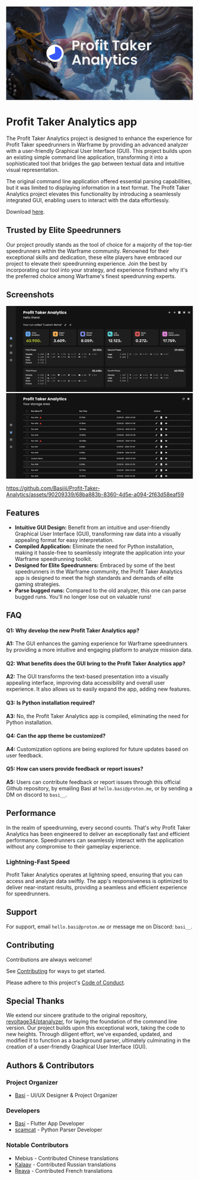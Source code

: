 ![project header](assets/PT_Analytics.png)

# Profit Taker Analytics app

The Profit Taker Analytics project is designed to enhance the experience for Profit Taker speedrunners in Warframe by providing an advanced analyzer with a user-friendly Graphical User Interface (GUI). This project builds upon an existing simple command line application, transforming it into a sophisticated tool that bridges the gap between textual data and intuitive visual representation.

The original command line application offered essential parsing capabilities, but it was limited to displaying information in a text format. The Profit Taker Analytics project elevates this functionality by introducing a seamlessly integrated GUI, enabling users to interact with the data effortlessly.

Download [here](https://basi.is-a.dev/pta/).

## Trusted by Elite Speedrunners

Our project proudly stands as the tool of choice for a majority of the top-tier speedrunners within the Warframe community. Renowned for their exceptional skills and dedication, these elite players have embraced our project to elevate their speedrunning experience. Join the best by incorporating our tool into your strategy, and experience firsthand why it's the preferred choice among Warframe's finest speedrunning experts.

## Screenshots

![home page](assets/home_screen.png)
![storage page](assets/storage_screen.png)



https://github.com/Basiiii/Profit-Taker-Analytics/assets/90209339/68ba883b-8360-4d5e-a094-2f63d58eaf59


## Features

- **Intuitive GUI Design:** Benefit from an intuitive and user-friendly Graphical User Interface (GUI), transforming raw data into a visually appealing format for easy interpretation.
- **Compiled Application:** Eliminate the need for Python installation, making it hassle-free to seamlessly integrate the application into your Warframe speedrunning toolkit.
- **Designed for Elite Speedrunners:** Embraced by some of the best speedrunners in the Warframe community, the Profit Taker Analytics app is designed to meet the high standards and demands of elite gaming strategies.
- **Parse bugged runs:** Compared to the old analyzer, this one can parse bugged runs. You'll no longer lose out on valuable runs!

## FAQ

#### Q1: Why develop the new Profit Taker Analytics app?

**A1:** The GUI enhances the gaming experience for Warframe speedrunners by providing a more intuitive and engaging platform to analyze mission data.

#### Q2: What benefits does the GUI bring to the Profit Taker Analytics app?

**A2:** The GUI transforms the text-based presentation into a visually appealing interface, improving data accessibility and overall user experience. It also allows us to easily expand the app, adding new features.

#### Q3: Is Python installation required?

**A3:** No, the Profit Taker Analytics app is compiled, eliminating the need for Python installation.

#### Q4: Can the app theme be customized?

**A4:** Customization options are being explored for future updates based on user feedback.

#### Q5: How can users provide feedback or report issues?

**A5:** Users can contribute feedback or report issues through this official Github repository, by emailing Basi at `hello.basi@proton.me`, or by sending a DM on discord to `basi__`.

## Performance

In the realm of speedrunning, every second counts. That's why Profit Taker Analytics has been engineered to deliver an exceptionally fast and efficient performance. Speedrunners can seamlessly interact with the application without any compromise to their gameplay experience.

### Lightning-Fast Speed

Profit Taker Analytics operates at lightning speed, ensuring that you can access and analyze data swiftly. The app's responsiveness is optimized to deliver near-instant results, providing a seamless and efficient experience for speedrunners.

## Support

For support, email `hello.basi@proton.me` or message me on Discord: `basi__`.

## Contributing

Contributions are always welcome!

See [Contributing](CONTRIBUTING.md) for ways to get started.

Please adhere to this project's [Code of Conduct](CODE_OF_CONDUCT.md).

## Special Thanks

We extend our sincere gratitude to the original repository, [revoltage34/ptanalyzer](https://github.com/revoltage34/ptanalyzer), for laying the foundation of the command line version. Our project builds upon this exceptional work, taking the code to new heights. Through diligent effort, we've expanded, updated, and modified it to function as a background parser, ultimately culminating in the creation of a user-friendly Graphical User Interface (GUI).

## Authors & Contributors

### Project Organizer

- [Basi](https://github.com/Basiiii) - UI/UX Designer & Project Organizer

### Developers

- [Basi](https://github.com/Basiiii) - Flutter App Developer
- [scamcat](https://github.com/ScamCatt) - Python Parser Developer

### Notable Contributors

- Mebius - Contributed Chinese translations
- [Kalaay](https://github.com/KalaayPT) - Contributed Russian translations
- [Reava](https://github.com/Reava) - Contributed French translations
